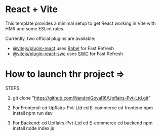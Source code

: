 # React + Vite

This template provides a minimal setup to get React working in Vite with HMR and some ESLint rules.

Currently, two official plugins are available:

- [@vitejs/plugin-react](https://github.com/vitejs/vite-plugin-react/blob/main/packages/plugin-react/README.md) uses [Babel](https://babeljs.io/) for Fast Refresh
- [@vitejs/plugin-react-swc](https://github.com/vitejs/vite-plugin-react-swc) uses [SWC](https://swc.rs/) for Fast Refresh


# How to launch thr project =>

STEPS:
 1. git clone "https://github.com/NandiniGoyal16/Upflairs-Pvt-Ltd.git"

 2. For Frontend:
    cd Upflairs-Pvt-Ltd
    cd E-commerce
    cd frontend
    npm install
    npm run dev
    
3. For Backend:
    cd Upflairs-Pvt-Ltd
    cd E-commerce
    cd backend
    npm install
    node index.js
